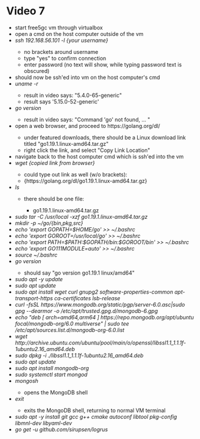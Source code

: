 <h1>Video 7</h1>
<ul>
    <li>start free5gc vm through virtualbox</li>
    <li>open a cmd on the host computer outside of the vm</li>
    <li><i>ssh 192.168.56.101 -l {your username}</i></li>
    <ul>
        <li>no brackets around username</li>
        <li>type "yes" to confirm connection</li>
        <li>enter password (no text will show, while typing password text is obscured)</li>
    </ul>
    <li>should now be ssh'ed into vm on the host computer's cmd</li>
    <li><i>uname -r</i></li>
    <ul>
        <li>result in video says: "5.4.0-65-generic"</li>
        <li>result says '5.15.0-52-generic'</li>
    </ul>
    <li><i>go version</i></li>
    <ul>
        <li>result in video says: "Command 'go' not found, ... "</li>
    </ul>
    <li>open a web browser, and proceed to https://golang.org/dl/</li>
    <ul>
        <li>under featured downloads, there should be a Linux download link titled "go1.19.1.linux-amd64.tar.gz"</li>
        <li>right click the link, and select "Copy Link Location"</li>
    </ul>
    <li>navigate back to the host computer cmd which is ssh'ed into the vm</li>
    <li><i>wget {copied link from browser}</i></li>
    <ul>
        <li>could type out link as well (w/o brackets):</li>
        <li>{https://golang.org/dl/go1.19.1.linux-amd64.tar.gz}</li>
    </ul>
    <li><i>ls</i></li>
    <ul>
        <li>there should be one file:</li>
        <ul>
            <li>go1.19.1.linux-amd64.tar.gz</li>
        </ul>
    </ul>
    <li><i>sudo tar -C /usr/local -xzf go1.19.1.linux-amd64.tar.gz</i></li>
    <li><i>mkdir -p ~/go/{bin,pkg,src}</i></li>
    <li><i>echo 'export GOPATH=$HOME/go' >> ~/.bashrc</i></li>
    <li><i>echo 'export GOROOT=/usr/local/go' >> ~/.bashrc</i></li>
    <li><i>echo 'export PATH=$PATH:$GOPATH/bin:$GOROOT/bin' >> ~/.bashrc</i></li>
    <li><i>echo 'export GO111MODULE=auto' >> ~/.bashrc</i></li>
    <li><i>source ~/.bashrc</i></li>
    <li><i>go version</i></li>
    <ul>
        <li>should say "go version go1.19.1 linux/amd64"</li>
    </ul>
    <li><i>sudo apt -y update</i></li>
    <li><i>sudo apt update</i></li>
    <li><i>sudo apt install wget curl gnupg2 software-properties-common apt-transport-https ca-certificates
            lsb-release</i></li>
    <li><i>curl -fsSL https://www.mongodb.org/static/pgp/server-6.0.asc|sudo gpg --dearmor -o
            /etc/apt/trusted.gpg.d/mongodb-6.gpg</i></li>
    <li><i>echo "deb [ arch=amd64,arm64 ] https://repo.mongodb.org/apt/ubuntu focal/mongodb-org/6.0 multiverse" | sudo
            tee /etc/apt/sources.list.d/mongodb-org-6.0.list</i></li>
    <li><i>wget http://archive.ubuntu.com/ubuntu/pool/main/o/openssl/libssl1.1_1.1.1f-1ubuntu2.16_amd64.deb</i></li>
    <li><i>sudo dpkg -i ./libssl1.1_1.1.1f-1ubuntu2.16_amd64.deb</i></li>
    <li><i>sudo apt update</i></li>
    <li><i>sudo apt install mongodb-org</i></li>
    <li><i>sudo systemctl start mongod</i></li>
    <li><i>mongosh</i></li>
    <ul>
        <li>opens the MongoDB shell</li>
    </ul>
    <li><i>exit</i></li>
    <ul>
        <li>exits the MongoDB shell, returning to normal VM terminal</li>
    </ul>
    <li><i>sudo apt -y install git gcc g++ cmake autoconf libtool pkg-config libmnl-dev libyaml-dev</i></li>
    <li><i>go get -u github.com/sirupsen/logrus </i></li>
</ul>

